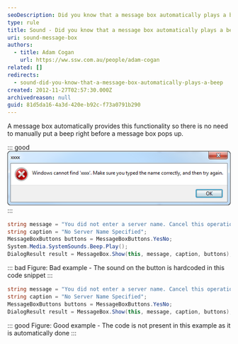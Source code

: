 ```yaml
---
seoDescription: Did you know that a message box automatically plays a beep?
type: rule
title: Sound - Did you know that a message box automatically plays a beep?
uri: sound-message-box
authors:
  - title: Adam Cogan
    url: https://ww.ssw.com.au/people/adam-cogan
related: []
redirects:
  - sound-did-you-know-that-a-message-box-automatically-plays-a-beep
created: 2012-11-27T02:57:30.000Z
archivedreason: null
guid: 81d5da16-4a3d-420e-b92c-f73a0791b290
---
```


A message box automatically provides this functionality so there is no need to manually put a beep right before a message box pops up.

<!--endintro-->

::: good  
![Figure: Good example - Windows message boxes plays a sound... which cannot be captured in screenshot form.](../../assets/Win7SoundError.png)  
:::

```csharp
string message = "You did not enter a server name. Cancel this operation?";
string caption = "No Server Name Specified";
MessageBoxButtons buttons = MessageBoxButtons.YesNo;
System.Media.SystemSounds.Beep.Play();
DialogResult result = MessageBox.Show(this, message, caption, buttons);
```

::: bad
Figure: Bad example - The sound on the button is hardcoded in this code snippet
:::

```csharp
string message = "You did not enter a server name. Cancel this operation?";
string caption = "No Server Name Specified";
MessageBoxButtons buttons = MessageBoxButtons.YesNo;
DialogResult result = MessageBox.Show(this, message, caption, buttons);
```

::: good
Figure: Good example - The code is not present in this example as it is automatically done
:::
